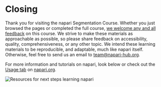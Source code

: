 # Closing

Thank you for visiting the napari Segmentation Course. Whether you just browsed the pages or completed the full course, [we welcome any and all feedback](https://github.com/chanzuckerberg/napari-segmentation-workshop/issues) on this course. We strive to make these materials as approachable as possible, so please share feedback on accessibility, quality, comprehensiveness, or any other topic. We intend these learning materials to be reproducible, and adaptable, much like napari itself. Otherwise, feel free to send us an email to team@napari-hub.org.

For more information and tutorials on napari, look below or check out the [Usage tab](https://napari.org/usage.html) on [napari.org](napari.org). 

![Resources for next steps learning napari](nextsteps.png)

